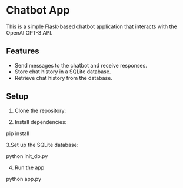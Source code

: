 # Chatbot App

This is a simple Flask-based chatbot application that interacts with the OpenAI GPT-3 API.

## Features

- Send messages to the chatbot and receive responses.
- Store chat history in a SQLite database.
- Retrieve chat history from the database.

## Setup

1. Clone the repository:

2. Install dependencies:

  pip install

3.Set up the SQLite database:

  python init_db.py

4. Run the app

  python app.py

